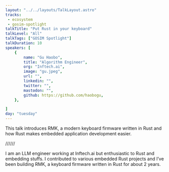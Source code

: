 ```yaml
---
layout: "../../layouts/TalkLayout.astro"
tracks:
 - ecosystem
 - gosim-spotlight
talkTitle: "Put Rust in your keyboard"
talkLevel: "All"
talkTags: ["GOSIM Spotlight"]
talkDuration: 10
speakers: [
    {
        name: "Gu Haobo",
        title: "Algorithm Engineer",
        org: "Inftech.ai",
        image: "gu.jpeg",
        url: "",
        linkedin: "",
        twitter: "",
        mastodon: "",
        github: https://github.com/haobogu,
    },

]
day: "tuesday"
---
```


This talk introduces RMK, a modern keyboard firmware written in Rust and how
Rust makes embedded application development easier.

////// <!-- sepatator between abstract and bio -->

I am an LLM engineer working at Inftech.ai but enthusiastic to Rust and
embedding stuffs. I contributed to various embedded Rust projects and I’ve been
building RMK, a keyboard firmware written in Rust for about 2 years.
